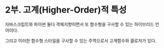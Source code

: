 # 2부. 고계(Higher-Order)적 특성

자바스크립트와 파이썬 둘다 객체지향이면서 또 함수형을 구사할 수 있는 하이브리드 언어이다.

그리고 이러한 함수형 스타일을 구사할 수 있는 주역으로서 고계함수와 클로저가 있다.